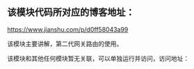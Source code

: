 ## 该模块代码所对应的博客地址：
https://www.jianshu.com/p/d0ff58043a99

该模块主要讲解，第二代网关路由的使用。

该模块和其他任何模块暂无关联，可以单独运行并访问，访问地址：
